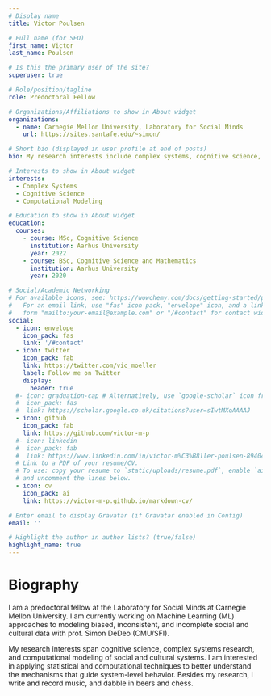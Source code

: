 ```yaml
---
# Display name
title: Victor Poulsen

# Full name (for SEO)
first_name: Victor
last_name: Poulsen

# Is this the primary user of the site?
superuser: true

# Role/position/tagline
role: Predoctoral Fellow 

# Organizations/Affiliations to show in About widget
organizations:
  - name: Carnegie Mellon University, Laboratory for Social Minds
    url: https://sites.santafe.edu/~simon/

# Short bio (displayed in user profile at end of posts)
bio: My research interests include complex systems, cognitive science, and computational modeling. 

# Interests to show in About widget
interests:
  - Complex Systems
  - Cognitive Science
  - Computational Modeling

# Education to show in About widget
education:
  courses:
    - course: MSc, Cognitive Science
      institution: Aarhus University
      year: 2022
    - course: BSc, Cognitive Science and Mathematics
      institution: Aarhus University
      year: 2020

# Social/Academic Networking
# For available icons, see: https://wowchemy.com/docs/getting-started/page-builder/#icons
#   For an email link, use "fas" icon pack, "envelope" icon, and a link in the
#   form "mailto:your-email@example.com" or "/#contact" for contact widget.
social:
  - icon: envelope
    icon_pack: fas
    link: '/#contact'
  - icon: twitter
    icon_pack: fab
    link: https://twitter.com/vic_moeller
    label: Follow me on Twitter
    display:
      header: true
  #- icon: graduation-cap # Alternatively, use `google-scholar` icon from `ai` icon pack
  #  icon_pack: fas
  #  link: https://scholar.google.co.uk/citations?user=sIwtMXoAAAAJ
  - icon: github
    icon_pack: fab
    link: https://github.com/victor-m-p
  #- icon: linkedin
  #  icon_pack: fab
  #  link: https://www.linkedin.com/in/victor-m%C3%B8ller-poulsen-89404810b/ # update this link
  # Link to a PDF of your resume/CV.
  # To use: copy your resume to `static/uploads/resume.pdf`, enable `ai` icons in `params.yaml`,
  # and uncomment the lines below.
  - icon: cv
    icon_pack: ai
    link: https://victor-m-p.github.io/markdown-cv/

# Enter email to display Gravatar (if Gravatar enabled in Config)
email: ''

# Highlight the author in author lists? (true/false)
highlight_name: true
---
```


# Biography
I am a predoctoral fellow at the Laboratory for Social Minds at Carnegie Mellon University. I am currently working on Machine Learning (ML) approaches to modeling biased, inconsistent, and incomplete social and cultural data with prof. Simon DeDeo (CMU/SFI). 

My research interests span cognitive science, complex systems research, and computational modeling of social and cultural systems. I am interested in applying statistical and computational techniques to better understand the mechanisms that guide system-level behavior. Besides my research, I write and record music, and dabble in beers and chess. 